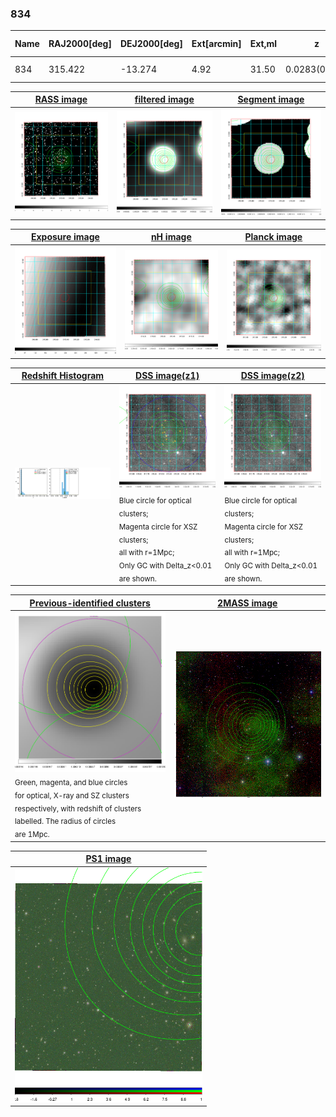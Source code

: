 <div STYLE="page-break-after: always;"></div>

### 834

|Name|RAJ2000[deg]|DEJ2000[deg] |Ext[arcmin]| Ext,ml | z | z_src| C|GC(XSZ,Delta_z<0.01)| GC(OPT,Delta_z<0.01)|GC| R_sig[arcmin] | R500[arcmin] | R500[Mpc]| CRsig[c/s] | CR500[c/s] |L500[1E44 erg/s]|F500[1E-12 erg/s/cm^2]| M500[1E14 Msun]|Tx[keV]|Cnt_sig|Beta|Rc[arcmin]|Comment|Alias|
|---|---|---|---|---|---|------|---|--------|---------|----------|---|---|---|---|---|---|---|---|---|---|---|---|---|---|
|834| 315.422| -13.274| 4.92| 31.50| 0.0283(0.005)| z1, z_xsz| B| MCXC| N| MCXC, N| 9.288| 16.133| 0.550| 0.204(0.056)| 0.233(0.063)| 0.064(0.013)| 3.468(0.692)| 0.49(0.05)| 1.38(0.09)| 31.3| 0.776(-0.178+0.154)| 9.475(-2.490+3.311)| -| k519|

|[RASS image](../image/834/834_img.pdf)|[filtered image](../image/834/834_fil.pdf)|[Segment image](../image/834/834_seg.pdf)|
|-------------------|--------------------|-------------------|
| <img src="../image/834/834_img.png" width="300">  | <img src="../image/834/834_fil.png" width="300">   | <img src="../image/834/834_seg.png" width="300">  |

|[Exposure image](../image/834/834_mex.pdf)| [nH image](../image/834/834_nh.pdf)| [Planck image](../image/834/834_p.pdf)|
|-------------------|--------------------|-------------------|
|<img src="../image/834/834_mex.png" width="300">   | <img src="../image/834/834_nh.png" width="300">    | <img src="../image/834/834_p.png" width="300"> |

|[Redshift Histogram](../image/834/834_zg.pdf) | [DSS image(z1)](../image/834/834_dss_z1.pdf)      |  [DSS image(z2)](../image/834/834_dss_z2.pdf)    |
|-------------------|--------------------|-------------------|
|<img src="../image/834/834_zg.png" width="300"> |<img src="../image/834/834_dss_z1.png" width="300"> <sub><br>Blue circle for optical clusters; <br>Magenta circle for XSZ clusters; <br>all with r=1Mpc; <br>Only GC with Delta_z<0.01 are shown. </sub>| <img src="../image/834/834_dss_z2.png" width="300"><sub><br>Blue circle for optical clusters; <br>Magenta circle for XSZ clusters; <br>all with r=1Mpc; <br>Only GC with Delta_z<0.01 are shown. </sub> |

|[Previous-identified clusters](../image/834/834_gc.pdf) | [2MASS image](../image/834/834_2mass.pdf)      |
|-------------------|-------------------|
|<img src=../image/834/834_gc.png width="300"> <br><sub>Green, magenta, and blue circles <br>for optical, X-ray and SZ clusters <br>respectively, with redshift of clusters <br>labelled. The radius of circles <br>are 1Mpc.</sub>|<img src="../image/834/834_2mass.png" width="300">  |

|[PS1 image](../image/834/834_ps1.pdf)            |
|-------------------|
| <img src="../image/834/834_ps1.png" width="300">  |
